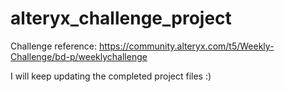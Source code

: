 # alteryx_challenge_project

Challenge reference: https://community.alteryx.com/t5/Weekly-Challenge/bd-p/weeklychallenge

I will keep updating the completed project files :)
